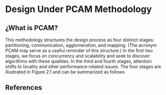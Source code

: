 # Design Under PCAM Methodology

## ¿What is PCAM?

This methodology structures the design process as four distinct stages: partitioning, communication, agglomeration, and   mapping. (The acronym PCAM may serve as a useful reminder of this structure.) In the first two stages, we focus on concurrency and scalability and seek to discover algorithms with these qualities. In the third and fourth stages, attention shifts to locality and other performance-related issues. The four stages are illustrated in Figure 2.1 and can be summarized as follows

## References


<!--stackedit_data:
eyJoaXN0b3J5IjpbMjc5NDQxNTQ0LC0xMDM2NzcxMDk1XX0=
-->